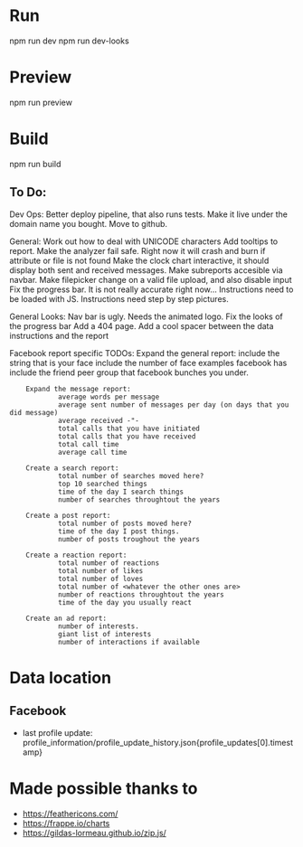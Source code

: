 # Run
npm run dev
npm run dev-looks

# Preview
npm run preview

# Build
npm run build


To Do:
----------------
Dev Ops:
        Better deploy pipeline, that also runs tests.
        Make it live under the domain name you bought.
        Move to github.

General:
        Work out how to deal with UNICODE characters
        Add tooltips to report.
        Make the analyzer fail safe. Right now it will crash and burn if attribute or file is not found
        Make the clock chart interactive, it should display both sent and received messages.
        Make subreports accesible via navbar.
        Make filepicker change on a valid file upload, and also disable input
        Fix the progress bar. It is not really accurate right now...
        Instructions need to be loaded with JS.
        Instructions need step by step pictures.

General Looks:
        Nav bar is ugly. Needs the animated logo.
        Fix the looks of the progress bar
        Add a 404 page.
        Add a cool spacer between the data instructions and the report

Facebook report specific TODOs:
        Expand the general report:
                include the string that is your face
                include the number of face examples facebook has
                include the friend peer group that facebook bunches you under.

        Expand the message report:
                average words per message
                average sent number of messages per day (on days that you did message)
                average received -"-
                total calls that you have initiated
                total calls that you have received
                total call time
                average call time

        Create a search report:
                total number of searches moved here?
                top 10 searched things
                time of the day I search things
                number of searches throughtout the years

        Create a post report:
                total number of posts moved here?
                time of the day I post things.
                number of posts troughout the years

        Create a reaction report:
                total number of reactions
                total number of likes
                total number of loves
                total number of <whatever the other ones are>
                number of reactions throughtout the years
                time of the day you usually react

        Create an ad report:
                number of interests.
                giant list of interests
                number of interactions if available


# Data location
## Facebook
* last profile update: profile_information/profile_update_history.json{profile_updates[0].timestamp}

# Made possible thanks to
* https://feathericons.com/
* https://frappe.io/charts
* https://gildas-lormeau.github.io/zip.js/
